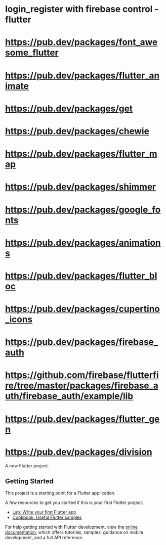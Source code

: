 # login_register with firebase control - flutter
# https://pub.dev/packages/font_awesome_flutter
# https://pub.dev/packages/flutter_animate
# https://pub.dev/packages/get
# https://pub.dev/packages/chewie
# https://pub.dev/packages/flutter_map
# https://pub.dev/packages/shimmer
# https://pub.dev/packages/google_fonts
# https://pub.dev/packages/animations
# https://pub.dev/packages/flutter_bloc
# https://pub.dev/packages/cupertino_icons
# https://pub.dev/packages/firebase_auth
# https://github.com/firebase/flutterfire/tree/master/packages/firebase_auth/firebase_auth/example/lib
# https://pub.dev/packages/flutter_gen
# https://pub.dev/packages/division

A new Flutter project.

## Getting Started

This project is a starting point for a Flutter application.

A few resources to get you started if this is your first Flutter project:

- [Lab: Write your first Flutter app](https://docs.flutter.dev/get-started/codelab)
- [Cookbook: Useful Flutter samples](https://docs.flutter.dev/cookbook)

For help getting started with Flutter development, view the
[online documentation](https://docs.flutter.dev/), which offers tutorials,
samples, guidance on mobile development, and a full API reference.
